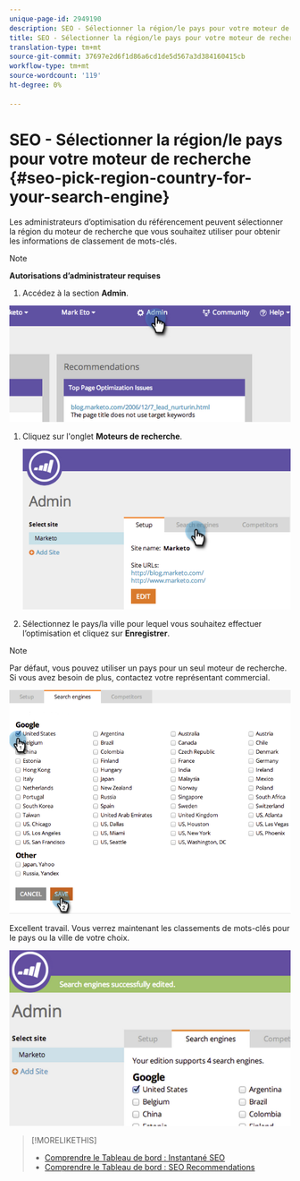 ```yaml
---
unique-page-id: 2949190
description: SEO - Sélectionner la région/le pays pour votre moteur de recherche - Documents marketing - Documentation du produit
title: SEO - Sélectionner la région/le pays pour votre moteur de recherche
translation-type: tm+mt
source-git-commit: 37697e2d6f1d86a6cd1de5d567a3d384160415cb
workflow-type: tm+mt
source-wordcount: '119'
ht-degree: 0%

---
```



# SEO - Sélectionner la région/le pays pour votre moteur de recherche {#seo-pick-region-country-for-your-search-engine}

Les administrateurs d’optimisation du référencement peuvent sélectionner la région du moteur de recherche que vous souhaitez utiliser pour obtenir les informations de classement de mots-clés.

>[!NOTE]
>
>**Autorisations d’administrateur requises**

1. Accédez à la section **Admin**.

![](assets/image2014-9-17-21-3a6-3a43.png)

1. Cliquez sur l&#39;onglet **Moteurs de recherche**.

   ![](assets/image2014-9-17-21-3a7-3a25.png)

1. Sélectionnez le pays/la ville pour lequel vous souhaitez effectuer l’optimisation et cliquez sur **Enregistrer**.

>[!NOTE]
>
>Par défaut, vous pouvez utiliser un pays pour un seul moteur de recherche. Si vous avez besoin de plus, contactez votre représentant commercial.

![](assets/image2014-9-17-21-3a8-3a8.png)

Excellent travail. Vous verrez maintenant les classements de mots-clés pour le pays ou la ville de votre choix.

![](assets/image2014-9-17-21-3a8-3a15.png)

>[!MORELIKETHIS]
>
>* [Comprendre le Tableau de bord : Instantané SEO](/help/marketo/product-docs/additional-apps/seo/understanding-seo/understanding-the-seo-dashboard-seo-snapshot.md)
>* [Comprendre le Tableau de bord : SEO Recommendations](/help/marketo/product-docs/additional-apps/seo/understanding-seo/understanding-the-seo-dashboard-seo-recommendations.md)

